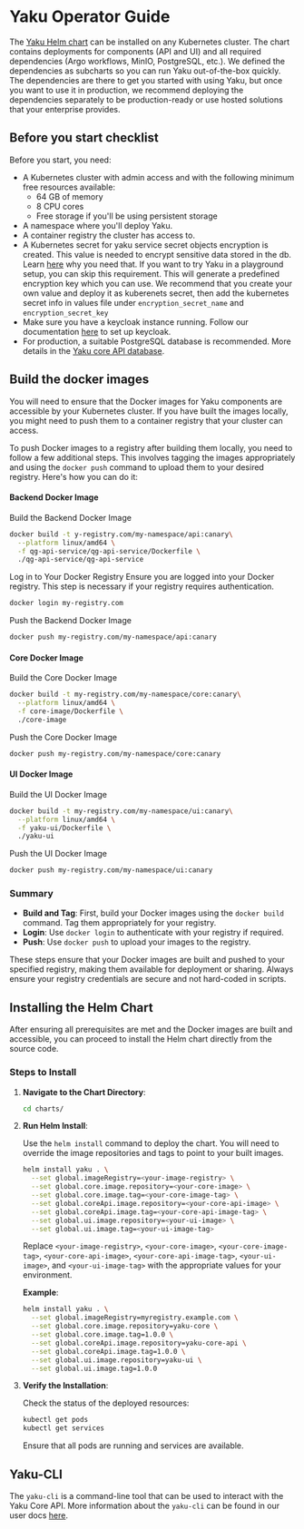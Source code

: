 <!--
SPDX-FileCopyrightText: 2024 grow platform GmbH

SPDX-License-Identifier: MIT
-->

# Yaku Operator Guide

The [Yaku Helm chart](../chart) can be installed on any Kubernetes cluster.
The chart contains deployments for components (API and UI) and all required dependencies (Argo workflows, MinIO,
PostgreSQL, etc.).
We defined the dependencies as subcharts so you can run Yaku out-of-the-box quickly. The dependencies are there to get
you started with using Yaku, but once you want to use it in production, we recommend deploying the dependencies
separately to be production-ready or use hosted solutions that your enterprise provides.

## Before you start checklist

Before you start, you need:

- A Kubernetes cluster with admin access and with the following minimum free resources available:
    - 64 GB of memory
    - 8 CPU cores
    - Free storage if you'll be using persistent storage
- A namespace where you'll deploy Yaku.
- A container registry the cluster has access to.
- A Kubernetes secret for yaku service secret objects encryption is created. This value is needed to encrypt sensitive
  data stored in the db. Learn [here](./core-api.md#encryption-keys) why you need that. If you want to try
  Yaku in a playground setup, you can skip this requirement. This will generate a predefined encryption key which you
  can use. We recommend that you create your own value and deploy it as kuberenets secret, then add the kubernetes
  secret info in values file under `encryption_secret_name` and `encryption_secret_key`
- Make sure you have a keycloak instance running. Follow our documentation [here](./deploy-keycloak.md) to set up keycloak.
- For production, a suitable PostgreSQL database is recommended. More details in the [Yaku core API database](./core-api.md#database).

## Build the docker images

You will need to ensure that the Docker images for Yaku components are accessible by your Kubernetes cluster. If you
have built the images locally, you might need to push them to a container registry that your cluster can access.

To push Docker images to a registry after building them locally, you need to follow a few additional steps. This
involves tagging the images appropriately and using the `docker push` command to upload them to your desired registry.
Here's how you can do it:

#### Backend Docker Image

Build the Backend Docker Image

   ```bash
   docker build -t y-registry.com/my-namespace/api:canary\
     --platform linux/amd64 \
     -f qg-api-service/qg-api-service/Dockerfile \
     ./qg-api-service/qg-api-service
   ```

Log in to Your Docker Registry
Ensure you are logged into your Docker registry. This step is necessary if your registry requires authentication.

   ```bash
   docker login my-registry.com
   ```

Push the Backend Docker Image

   ```bash
   docker push my-registry.com/my-namespace/api:canary
   ```

#### Core Docker Image

Build the Core Docker Image

   ```bash
   docker build -t my-registry.com/my-namespace/core:canary\
     --platform linux/amd64 \
     -f core-image/Dockerfile \
     ./core-image
   ```

Push the Core Docker Image

   ```bash
   docker push my-registry.com/my-namespace/core:canary
   ```

#### UI Docker Image

Build the UI Docker Image

   ```bash
   docker build -t my-registry.com/my-namespace/ui:canary\
     --platform linux/amd64 \
     -f yaku-ui/Dockerfile \
     ./yaku-ui
   ```

Push the UI Docker Image

   ```bash
   docker push my-registry.com/my-namespace/ui:canary
   ```

### Summary

- **Build and Tag**: First, build your Docker images using the `docker build` command. Tag them appropriately for your
  registry.
- **Login**: Use `docker login` to authenticate with your registry if required.
- **Push**: Use `docker push` to upload your images to the registry.

These steps ensure that your Docker images are built and pushed to your specified registry, making them available for
deployment or sharing. Always ensure your registry credentials are secure and not hard-coded in scripts.

## Installing the Helm Chart

After ensuring all prerequisites are met and the Docker images are built and accessible, you can proceed to install the
Helm chart directly from the source code.

### Steps to Install

1. **Navigate to the Chart Directory**:

   ```bash
   cd charts/
   ```

2. **Run Helm Install**:

   Use the `helm install` command to deploy the chart. You will need to override the image repositories and tags to
   point to your built images.

   ```bash
   helm install yaku . \
     --set global.imageRegistry=<your-image-registry> \
     --set global.core.image.repository=<your-core-image> \
     --set global.core.image.tag=<your-core-image-tag> \
     --set global.coreApi.image.repository=<your-core-api-image> \
     --set global.coreApi.image.tag=<your-core-api-image-tag> \
     --set global.ui.image.repository=<your-ui-image> \
     --set global.ui.image.tag=<your-ui-image-tag>
   ```

   Replace `<your-image-registry>`, `<your-core-image>`, `<your-core-image-tag>`, `<your-core-api-image>`, `<your-core-api-image-tag>`, `<your-ui-image>`,
   and `<your-ui-image-tag>` with the appropriate values for your environment.

   **Example**:

   ```bash
   helm install yaku . \
     --set global.imageRegistry=myregistry.example.com \
     --set global.core.image.repository=yaku-core \
     --set global.core.image.tag=1.0.0 \
     --set global.coreApi.image.repository=yaku-core-api \
     --set global.coreApi.image.tag=1.0.0 \
     --set global.ui.image.repository=yaku-ui \
     --set global.ui.image.tag=1.0.0
   ```

3. **Verify the Installation**:

   Check the status of the deployed resources:

   ```bash
   kubectl get pods
   kubectl get services
   ```

   Ensure that all pods are running and services are available.

## Yaku-CLI

The `yaku-cli` is a command-line tool that can be used to interact with the Yaku Core API. More information about
the `yaku-cli` can be found in our user docs [here](https://b-s-f.github.io/yaku/cli/index.html#).
